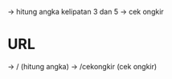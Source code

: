 -> hitung angka kelipatan 3 dan 5
-> cek ongkir

# URL
-> / (hitung angka)
-> /cekongkir (cek ongkir)
